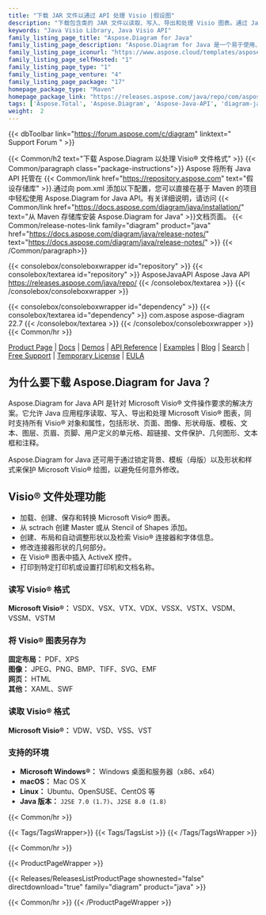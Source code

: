 ```yaml
---
title: "下载 JAR 文件以通过 API 处理 Visio |假设图"
description: "下载包含类的 JAR 文件以读取、写入、导出和处理 Visio 图表。通过 Java API 处理页面、母版（模板）、样式表等对象。"
keywords: "Java Visio Library, Java Visio API"
family_listing_page_title: "Aspose.Diagram for Java"
family_listing_page_description: "Aspose.Diagram for Java 是一个易于使用、高性能且文档完善的 Java API，允许开发人员在其 Java 应用程序中创建、操作和转换本机 Visio 文件格式，而无需依赖 Microsoft Visio ®。"
family_listing_page_iconurl: "https://www.aspose.cloud/templates/aspose/App_Themes/V3/images/diagram/272x272/aspose_diagram-for-java-min.png"
family_listing_page_selfHosted: "1"
family_listing_page_type: "1"
family_listing_page_venture: "4"
family_listing_page_package: "17"
homepage_package_type: "Maven"
homepage_package_link: "https://releases.aspose.com/java/repo/com/aspose/aspose-diagram/"
tags: ['Aspose.Total', 'Aspose.Diagram', 'Aspose-Java-API', 'diagram-java-library', 'diagram-java-class', 'Maven', 'visio-to-pdf', 'visio-to-html', 'visio-to-image', 'VSD-to-VDX', 'VSD-to-VTX', 'VSD-to-XPS', 'diagram-to-SVG', 'diagram-to-XAML', 'shape', 'page', 'VSDX', 'VDX', 'VSD', 'VSX', 'VTX', 'VSSX', 'VSTX', 'VSDM', 'VSSM', 'VSTM', 'VDW', 'VSS', 'VST', 'PDF', 'XPS', 'XAML', 'SVG', 'EMF', 'JPEG', 'PNG', 'BMP', 'TIFF', 'HTML', 'Linux', 'Unix']
weight:  2
---
```


{{< dbToolbar link="https://forum.aspose.com/c/diagram" linktext=" Support Forum " >}}

{{< Common/h2 text="下载 Aspose.Diagram 以处理 Visio® 文件格式"  >}}
{{< Common/paragraph class="package-instructions">}}
Aspose 将所有 Java API 托管在
{{< Common/link href="https://repository.aspose.com" text="假设存储库"  >}}.通过向 pom.xml 添加以下配置，您可以直接在基于 Maven 的项目中轻松使用 Aspose.Diagram for Java API。有关详细说明，请访问
{{< Common/link href="https://docs.aspose.com/diagram/java/installation/" text="从 Maven 存储库安装 Aspose.Diagram for Java"  >}}文档页面。
{{< Common/release-notes-link family="diagram" product="java" href="https://docs.aspose.com/diagram/java/release-notes/" text="https://docs.aspose.com/diagram/java/release-notes/"  >}}
{{< /Common/paragraph>}}

{{< consolebox/consoleboxwrapper id="repository" >}}
   {{< consolebox/textarea id="repository" >}}
      <repository>
      <id>AsposeJavaAPI</id>
      <name>Aspose Java API</name>
      <url>https://releases.aspose.com/java/repo/</url>
      </repository>
   {{< /consolebox/textarea >}}
{{< /consolebox/consoleboxwrapper >}}

{{< consolebox/consoleboxwrapper id="dependency" >}}
   {{< consolebox/textarea id="dependency" >}}
      <dependency>
      <groupId>com.aspose</groupId>
      <artifactId>aspose-diagram</artifactId>
      <version>22.7</version>
      </dependency>
   {{< /consolebox/textarea >}}
{{< /consolebox/consoleboxwrapper >}}
{{< Common/hr >}}

[Product Page](https://products.aspose.com/diagram/java) | [Docs](https://docs.aspose.com/diagram/java/) | [Demos](https://products.aspose.app/diagram/family) | [API Reference](https://reference.aspose.com/diagram/java) | [Examples](https://github.com/aspose-diagram/Aspose.Diagram-for-Java) | [Blog](https://blog.aspose.com/category/diagram/) | [Search](https://search.aspose.com/) | [Free Support](https://forum.aspose.com/c/diagram) | [Temporary License](https://purchase.aspose.com/temporary-license) | [EULA](https://about.aspose.com/legal/eula/)

## 为什么要下载 Aspose.Diagram for Java？

Aspose.Diagram for Java API 是针对 Microsoft Visio® 文件操作要求的解决方案。它允许 Java 应用程序读取、写入、导出和处理 Microsoft Visio® 图表，同时支持所有 Visio® 对象和属性，包括形状、页面、图像、形状母版、模板、文本、图层、页眉、页脚、用户定义的单元格、超链接、文件保护、几何图形、文本框和注释。

Aspose.Diagram for Java 还可用于通过锁定背景、模板（母版）以及形状和样式来保护 Microsoft Visio® 绘图，以避免任何意外修改。

## Visio® 文件处理功能

- 加载、创建、保存和转换 Microsoft Visio® 图表。
- 从 sctrach 创建 Master 或从 Stencil of Shapes 添加。
- 创建、布局和自动调整形状以及检索 Visio® 连接器和字体信息。
- 修改连接器形状的几何部分。
- 在 Visio® 图表中插入 ActiveX 控件。
- 打印到特定打印机或设置打印机和文档名称。

### 读写 Visio® 格式

**Microsoft Visio®：** VSDX、VSX、VTX、VDX、VSSX、VSTX、VSDM、VSSM、VSTM

### 将 Visio® 图表另存为

**固定布局：** PDF、XPS\
**图像：** JPEG、PNG、BMP、TIFF、SVG、EMF\
**网页：** HTML\
**其他：** XAML、SWF

### 读取 Visio® 格式

**Microsoft Visio®：** VDW、VSD、VSS、VST

### 支持的环境

- **Microsoft Windows®：** Windows 桌面和服务器（x86、x64）
- **macOS：** Mac OS X
- **Linux：** Ubuntu、OpenSUSE、CentOS 等
- **Java 版本：** `J2SE 7.0 (1.7)`、`J2SE 8.0 (1.8)`

{{< Common/hr >}}

{{< Tags/TagsWrapper>}}
 {{< Tags/TagsList >}}
{{< /Tags/TagsWrapper >}}

{{< Common/hr >}}

{{< ProductPageWrapper >}}
<!-- ReleasesListProductPage-->
   {{< Releases/ReleasesListProductPage shownested="false"  directdownload="true" family="diagram" product="java" >}}
<!-- /ReleasesListProductPage-->
{{< Common/hr >}}
{{< /ProductPageWrapper >}}

